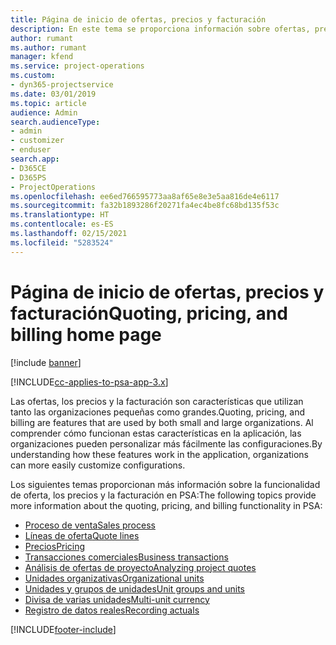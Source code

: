 ```yaml
---
title: Página de inicio de ofertas, precios y facturación
description: En este tema se proporciona información sobre ofertas, precios y facturación.
author: rumant
ms.author: rumant
manager: kfend
ms.service: project-operations
ms.custom:
- dyn365-projectservice
ms.date: 03/01/2019
ms.topic: article
audience: Admin
search.audienceType:
- admin
- customizer
- enduser
search.app:
- D365CE
- D365PS
- ProjectOperations
ms.openlocfilehash: ee6ed766595773aa8af65e8e3e5aa816de4e6117
ms.sourcegitcommit: fa32b1893286f20271fa4ec4be8fc68bd135f53c
ms.translationtype: HT
ms.contentlocale: es-ES
ms.lasthandoff: 02/15/2021
ms.locfileid: "5283524"
---
```

# <a name="quoting-pricing-and-billing-home-page"></a><span data-ttu-id="ec3cb-103">Página de inicio de ofertas, precios y facturación</span><span class="sxs-lookup"><span data-stu-id="ec3cb-103">Quoting, pricing, and billing home page</span></span>

[!include [banner](../includes/psa-now-project-operations.md)]

[!INCLUDE[cc-applies-to-psa-app-3.x](../includes/cc-applies-to-psa-app-3x.md)]

<span data-ttu-id="ec3cb-104">Las ofertas, los precios y la facturación son características que utilizan tanto las organizaciones pequeñas como grandes.</span><span class="sxs-lookup"><span data-stu-id="ec3cb-104">Quoting, pricing, and billing are features that are used by both small and large organizations.</span></span> <span data-ttu-id="ec3cb-105">Al comprender cómo funcionan estas características en la aplicación, las organizaciones pueden personalizar más fácilmente las configuraciones.</span><span class="sxs-lookup"><span data-stu-id="ec3cb-105">By understanding how these features work in the application, organizations can more easily customize configurations.</span></span>

<span data-ttu-id="ec3cb-106">Los siguientes temas proporcionan más información sobre la funcionalidad de oferta, los precios y la facturación en PSA:</span><span class="sxs-lookup"><span data-stu-id="ec3cb-106">The following topics provide more information about the quoting, pricing, and billing functionality in PSA:</span></span>

- [<span data-ttu-id="ec3cb-107">Proceso de venta</span><span class="sxs-lookup"><span data-stu-id="ec3cb-107">Sales process</span></span>](basic-sales-process.md)
- [<span data-ttu-id="ec3cb-108">Líneas de oferta</span><span class="sxs-lookup"><span data-stu-id="ec3cb-108">Quote lines</span></span>](basic-quote-lines.md)
- [<span data-ttu-id="ec3cb-109">Precios</span><span class="sxs-lookup"><span data-stu-id="ec3cb-109">Pricing</span></span>](basic-pricing.md)
- [<span data-ttu-id="ec3cb-110">Transacciones comerciales</span><span class="sxs-lookup"><span data-stu-id="ec3cb-110">Business transactions</span></span>](basic-business-transactions.md)
- [<span data-ttu-id="ec3cb-111">Análisis de ofertas de proyecto</span><span class="sxs-lookup"><span data-stu-id="ec3cb-111">Analyzing project quotes</span></span>](basic-analyzing-quotes.md)
- [<span data-ttu-id="ec3cb-112">Unidades organizativas</span><span class="sxs-lookup"><span data-stu-id="ec3cb-112">Organizational units</span></span>](advanced-organizational.md)
- [<span data-ttu-id="ec3cb-113">Unidades y grupos de unidades</span><span class="sxs-lookup"><span data-stu-id="ec3cb-113">Unit groups and units</span></span>](advanced-units.md)
- [<span data-ttu-id="ec3cb-114">Divisa de varias unidades</span><span class="sxs-lookup"><span data-stu-id="ec3cb-114">Multi-unit currency</span></span>](advanced-currency.md)
- [<span data-ttu-id="ec3cb-115">Registro de datos reales</span><span class="sxs-lookup"><span data-stu-id="ec3cb-115">Recording actuals</span></span>](advanced-actuals.md)


[!INCLUDE[footer-include](../includes/footer-banner.md)]